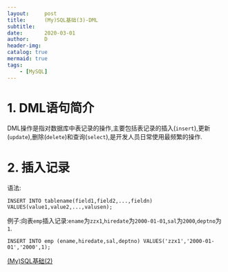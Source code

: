 ```yaml
---
layout:     post
title:      (My)SQL基础(3)-DML
subtitle:   
date:       2020-03-01
author:     D
header-img: 
catalog: true
mermaid: true
tags:
    - [MySQL]
---
```


# 1. DML语句简介
DML操作是指对数据库中表记录的操作,主要包括表记录的插入(`insert`),更新(`update`),删除(`delete`)和查询(`select`),是开发人员日常使用最频繁的操作.

# 2. 插入记录
语法:
```
INSERT INTO tablename(field1,field2,...,fieldn) VALUES(value1,value2,...,valusen);
```
例子:向表`emp`插入记录:`ename`为`zzx1`,`hiredate`为`2000-01-01`,`sal`为`2000`,`deptno`为`1`.
```
INSERT INTO emp (ename,hiredate,sal,deptno) VALUES('zzx1','2000-01-01','2000',1);
```
[(My)SQL基础(2)](https://dm116.github.io/2020/03/01/sql-basic-ddl/)<br>
